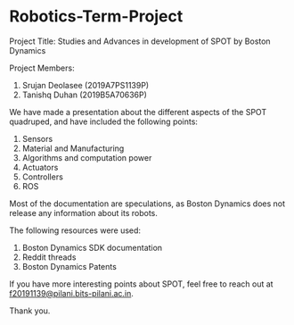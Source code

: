 # Robotics-Term-Project
Project Title: Studies and Advances in development of SPOT by Boston Dynamics

Project Members:
1) Srujan Deolasee (2019A7PS1139P)
2) Tanishq Duhan (2019B5A70636P)

We have made a presentation about the different aspects of the SPOT quadruped, and have included the following points:
1) Sensors 
2) Material and Manufacturing 
3) Algorithms and computation power
4) Actuators
5) Controllers
6) ROS

Most of the documentation are speculations, as Boston Dynamics does not release any information about its robots.

The following resources were used:
1) Boston Dynamics SDK documentation
2) Reddit threads
3) Boston Dynamics Patents

If you have more interesting points about SPOT, feel free to reach out at f20191139@pilani.bits-pilani.ac.in.

Thank you.
